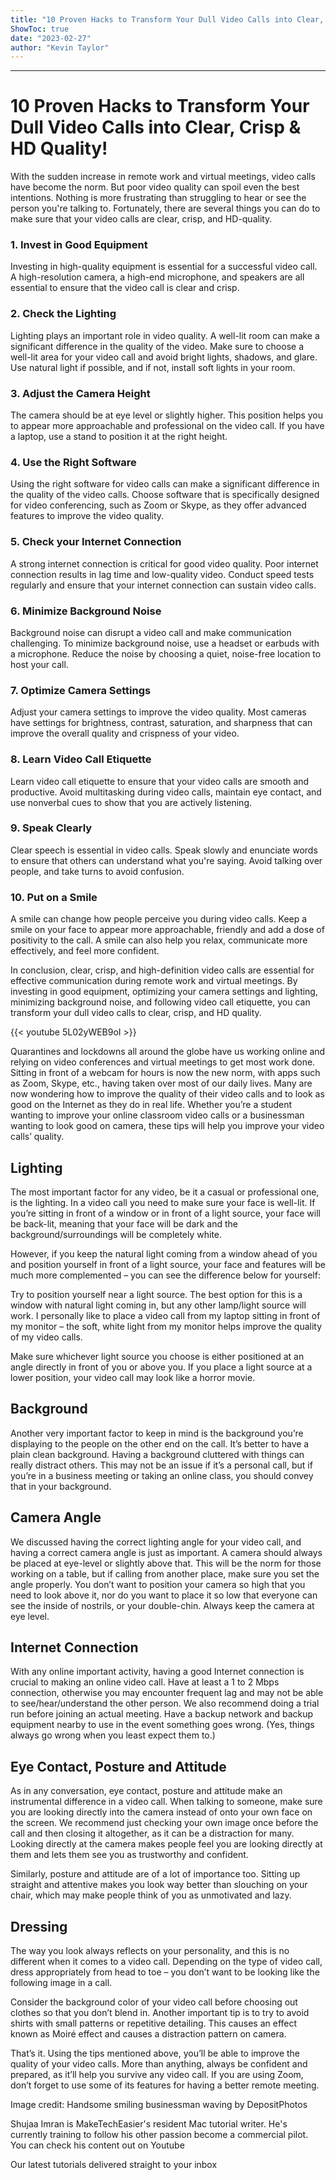 ```yaml
---
title: "10 Proven Hacks to Transform Your Dull Video Calls into Clear, Crisp & HD Quality!"
ShowToc: true 
date: "2023-02-27"
author: "Kevin Taylor"
---
```

*****
# 10 Proven Hacks to Transform Your Dull Video Calls into Clear, Crisp & HD Quality!

With the sudden increase in remote work and virtual meetings, video calls have become the norm. But poor video quality can spoil even the best intentions. Nothing is more frustrating than struggling to hear or see the person you're talking to. Fortunately, there are several things you can do to make sure that your video calls are clear, crisp, and HD-quality.

### 1. Invest in Good Equipment

Investing in high-quality equipment is essential for a successful video call. A high-resolution camera, a high-end microphone, and speakers are all essential to ensure that the video call is clear and crisp.

### 2. Check the Lighting

Lighting plays an important role in video quality. A well-lit room can make a significant difference in the quality of the video. Make sure to choose a well-lit area for your video call and avoid bright lights, shadows, and glare. Use natural light if possible, and if not, install soft lights in your room.

### 3. Adjust the Camera Height

The camera should be at eye level or slightly higher. This position helps you to appear more approachable and professional on the video call. If you have a laptop, use a stand to position it at the right height.

### 4. Use the Right Software

Using the right software for video calls can make a significant difference in the quality of the video calls. Choose software that is specifically designed for video conferencing, such as Zoom or Skype, as they offer advanced features to improve the video quality.

### 5. Check your Internet Connection

A strong internet connection is critical for good video quality. Poor internet connection results in lag time and low-quality video. Conduct speed tests regularly and ensure that your internet connection can sustain video calls.

### 6. Minimize Background Noise

Background noise can disrupt a video call and make communication challenging. To minimize background noise, use a headset or earbuds with a microphone. Reduce the noise by choosing a quiet, noise-free location to host your call.

### 7. Optimize Camera Settings

Adjust your camera settings to improve the video quality. Most cameras have settings for brightness, contrast, saturation, and sharpness that can improve the overall quality and crispness of your video.

### 8. Learn Video Call Etiquette

Learn video call etiquette to ensure that your video calls are smooth and productive. Avoid multitasking during video calls, maintain eye contact, and use nonverbal cues to show that you are actively listening.

### 9. Speak Clearly

Clear speech is essential in video calls. Speak slowly and enunciate words to ensure that others can understand what you're saying. Avoid talking over people, and take turns to avoid confusion.

### 10. Put on a Smile

A smile can change how people perceive you during video calls. Keep a smile on your face to appear more approachable, friendly and add a dose of positivity to the call. A smile can also help you relax, communicate more effectively, and feel more confident.

In conclusion, clear, crisp, and high-definition video calls are essential for effective communication during remote work and virtual meetings. By investing in good equipment, optimizing your camera settings and lighting, minimizing background noise, and following video call etiquette, you can transform your dull video calls to clear, crisp, and HD quality.

{{< youtube 5L02yWEB9oI >}} 



Quarantines and lockdowns all around the globe have us working online and relying on video conferences and virtual meetings to get most work done. Sitting in front of a webcam for hours is now the new norm, with apps such as Zoom, Skype, etc., having taken over most of our daily lives. Many are now wondering how to improve the quality of their video calls and to look as good on the Internet as they do in real life. Whether you’re a student wanting to improve your online classroom video calls or a businessman wanting to look good on camera, these tips will help you improve your video calls’ quality.
 
## Lighting
 
The most important factor for any video, be it a casual or professional one, is the lighting. In a video call you need to make sure your face is well-lit. If you’re sitting in front of a window or in front of a light source, your face will be back-lit, meaning that your face will be dark and the background/surroundings will be completely white.
 
However, if you keep the natural light coming from a window ahead of you and position yourself in front of a light source, your face and features will be much more complemented – you can see the difference below for yourself:
 
Try to position yourself near a light source. The best option for this is a window with natural light coming in, but any other lamp/light source will work. I personally like to place a video call from my laptop sitting in front of my monitor – the soft, white light from my monitor helps improve the quality of my video calls.
 
Make sure whichever light source you choose is either positioned at an angle directly in front of you or above you. If you place a light source at a lower position, your video call may look like a horror movie.
 
## Background
 
Another very important factor to keep in mind is the background you’re displaying to the people on the other end on the call. It’s better to have a plain clean background. Having a background cluttered with things can really distract others. This may not be an issue if it’s a personal call, but if you’re in a business meeting or taking an online class, you should convey that in your background.
 
## Camera Angle
 
We discussed having the correct lighting angle for your video call, and having a correct camera angle is just as important. A camera should always be placed at eye-level or slightly above that. This will be the norm for those working on a table, but if calling from another place, make sure you set the angle properly. You don’t want to position your camera so high that you need to look above it, nor do you want to place it so low that everyone can see the inside of nostrils, or your double-chin. Always keep the camera at eye level.
 
## Internet Connection
 
With any online important activity, having a good Internet connection is crucial to making an online video call. Have at least a 1 to 2 Mbps connection, otherwise you may encounter frequent lag and may not be able to see/hear/understand the other person. We also recommend doing a trial run before joining an actual meeting. Have a backup network and backup equipment nearby to use in the event something goes wrong. (Yes, things always go wrong when you least expect them to.)
 
## Eye Contact, Posture and Attitude
 
As in any conversation, eye contact, posture and attitude make an instrumental difference in a video call. When talking to someone, make sure you are looking directly into the camera instead of onto your own face on the screen. We recommend just checking your own image once before the call and then closing it altogether, as it can be a distraction for many. Looking directly at the camera makes people feel you are looking directly at them and lets them see you as trustworthy and confident.
 
Similarly, posture and attitude are of a lot of importance too. Sitting up straight and attentive makes you look way better than slouching on your chair, which may make people think of you as unmotivated and lazy.
 
## Dressing
 
The way you look always reflects on your personality, and this is no different when it comes to a video call. Depending on the type of video call, dress appropriately from head to toe – you don’t want to be looking like the following image in a call.
 
Consider the background color of your video call before choosing out clothes so that you don’t blend in. Another important tip is to try to avoid shirts with small patterns or repetitive detailing. This causes an effect known as Moiré effect and causes a distraction pattern on camera.
 
That’s it. Using the tips mentioned above, you’ll be able to improve the quality of your video calls. More than anything, always be confident and prepared, as it’ll help you survive any video call. If you are using Zoom, don’t forget to use some of its features for having a better remote meeting.
 
Image credit: Handsome smiling businessman waving by DepositPhotos
 
Shujaa Imran is MakeTechEasier's resident Mac tutorial writer. He's currently training to follow his other passion become a commercial pilot. You can check his content out on Youtube
 
Our latest tutorials delivered straight to your inbox




